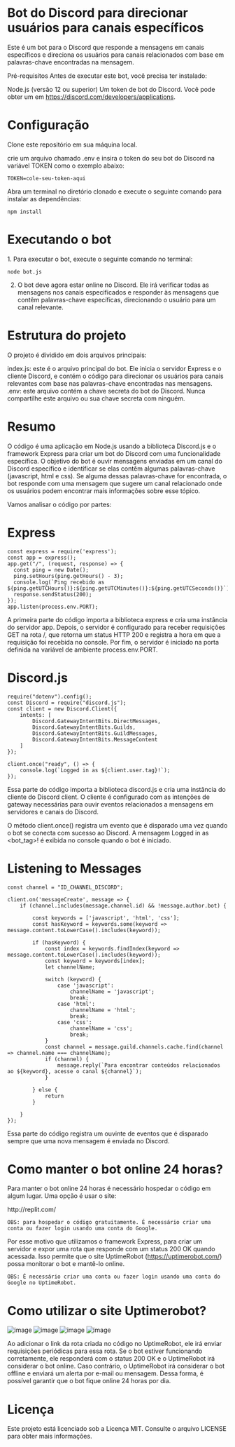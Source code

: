 <h1>Bot do Discord para direcionar usuários para canais específicos</h1>
Este é um bot para o Discord que responde a mensagens em canais específicos e direciona os usuários para canais relacionados com base em palavras-chave encontradas na mensagem.

Pré-requisitos
Antes de executar este bot, você precisa ter instalado:

Node.js (versão 12 ou superior)
Um token de bot do Discord. Você pode obter um em https://discord.com/developers/applications.

<h1>Configuração</h1>
Clone este repositório em sua máquina local.

crie um arquivo chamado .env e insira o token do seu bot do Discord na variável TOKEN como o exemplo abaixo:
```
TOKEN=cole-seu-token-aqui
```

Abra um terminal no diretório clonado e execute o seguinte comando para instalar as dependências:

```
npm install
```

<h1>Executando o bot</h1>
1. Para executar o bot, execute o seguinte comando no terminal:

```
node bot.js
```

2. O bot deve agora estar online no Discord. Ele irá verificar todas as mensagens nos canais especificados e responder às mensagens que contêm palavras-chave específicas, direcionando o usuário para um canal relevante.

<h1>Estrutura do projeto</h1>
O projeto é dividido em dois arquivos principais:

index.js: este é o arquivo principal do bot. Ele inicia o servidor Express e o cliente Discord, e contém o código para direcionar os usuários para canais relevantes com base nas palavras-chave encontradas nas mensagens.
.env: este arquivo contém a chave secreta do bot do Discord. Nunca compartilhe este arquivo ou sua chave secreta com ninguém.


<h1>Resumo</h1>

O código é uma aplicação em Node.js usando a biblioteca Discord.js e o framework Express para criar um bot do Discord com uma funcionalidade específica. O objetivo do bot é ouvir mensagens enviadas em um canal do Discord específico e identificar se elas contêm algumas palavras-chave (javascript, html e css). Se alguma dessas palavras-chave for encontrada, o bot responde com uma mensagem que sugere um canal relacionado onde os usuários podem encontrar mais informações sobre esse tópico.

Vamos analisar o código por partes:



<h1>Express</h1>

```
const express = require('express');
const app = express();
app.get("/", (request, response) => {
  const ping = new Date();
  ping.setHours(ping.getHours() - 3);
  console.log(`Ping recebido as ${ping.getUTCHours()}:${ping.getUTCMinutes()}:${ping.getUTCSeconds()}`);
  response.sendStatus(200);
});
app.listen(process.env.PORT);
```

A primeira parte do código importa a biblioteca express e cria uma instância do servidor app. Depois, o servidor é configurado para receber requisições GET na rota /, que retorna um status HTTP 200 e registra a hora em que a requisição foi recebida no console. Por fim, o servidor é iniciado na porta definida na variável de ambiente process.env.PORT.

<h1>Discord.js</h1>

```
require("dotenv").config();
const Discord = require("discord.js");
const client = new Discord.Client({
    intents: [
        Discord.GatewayIntentBits.DirectMessages,
        Discord.GatewayIntentBits.Guilds,
        Discord.GatewayIntentBits.GuildMessages,
        Discord.GatewayIntentBits.MessageContent
    ]
});

client.once("ready", () => {
    console.log(`Logged in as ${client.user.tag}!`);
});
```
Essa parte do código importa a biblioteca discord.js e cria uma instância do cliente do Discord client. O cliente é configurado com as intenções de gateway necessárias para ouvir eventos relacionados a mensagens em servidores e canais do Discord.

O método client.once() registra um evento que é disparado uma vez quando o bot se conecta com sucesso ao Discord. A mensagem Logged in as <bot_tag>! é exibida no console quando o bot é iniciado.

<h1>Listening to Messages</h1>

```
const channel = "ID_CHANNEL_DISCORD";

client.on('messageCreate', message => {
    if (channel.includes(message.channel.id) && !message.author.bot) {
    
        const keywords = ['javascript', 'html', 'css'];
        const hasKeyword = keywords.some(keyword => message.content.toLowerCase().includes(keyword));

        if (hasKeyword) {
            const index = keywords.findIndex(keyword => message.content.toLowerCase().includes(keyword));
            const keyword = keywords[index];
            let channelName;

            switch (keyword) {
                case 'javascript':
                    channelName = 'javascript';
                    break;
                case 'html':
                    channelName = 'html';
                    break;
                case 'css':
                    channelName = 'css';
                    break;
            }
            const channel = message.guild.channels.cache.find(channel => channel.name === channelName);
            if (channel) {
                message.reply(`Para encontrar conteúdos relacionados ao ${keyword}, acesse o canal ${channel}`);
            } 

        } else {
            return
        }

    } 
});
```

Essa parte do código registra um ouvinte de eventos que é disparado sempre que uma nova mensagem é enviada no Discord.

<h1>Como manter o bot online 24 horas?</h1>
Para manter o bot online 24 horas é necessário hospedar o código em algum lugar. Uma opção é usar o site:<p> 
http://replit.com/<p> 
  
`OBS: para hospedar o código gratuitamente. É necessário criar uma conta ou fazer login usando uma conta do Google.`
  
Por esse motivo que utilizamos o framework Express, para criar um servidor e expor uma rota que responde com um status 200 OK quando acessada. Isso permite que o site UptimeRobot (https://uptimerobot.com/) possa monitorar o bot e mantê-lo online.<p>
`OBS: É necessário criar uma conta ou fazer login usando uma conta do Google no UptimeRobot.`<p>
  
<h1>Como utilizar o site Uptimerobot?</h1><p>
  
![image](https://user-images.githubusercontent.com/56053290/229211182-b08d75e5-a5ca-4353-80c1-2306af266ab3.png)
![image](https://user-images.githubusercontent.com/56053290/229211242-3fdcf734-b16e-4cd0-9d01-bd5ed6fb9d32.png)
![image](https://user-images.githubusercontent.com/56053290/229210614-6423ecca-cfc7-4476-b7ee-4a822eeb51df.png)
![image](https://user-images.githubusercontent.com/56053290/229210679-9c38fcea-d4e8-4061-824d-16768726e2c5.png)



Ao adicionar o link da rota criada no código no UptimeRobot, ele irá enviar requisições periódicas para essa rota. Se o bot estiver funcionando corretamente, ele responderá com o status 200 OK e o UptimeRobot irá considerar o bot online. Caso contrário, o UptimeRobot irá considerar o bot offline e enviará um alerta por e-mail ou mensagem. Dessa forma, é possível garantir que o bot fique online 24 horas por dia.













<h1>Licença</h1>
Este projeto está licenciado sob a Licença MIT. Consulte o arquivo LICENSE para obter mais informações.
